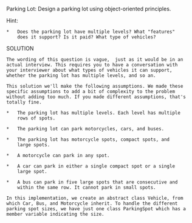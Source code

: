 Parking Lot: Design a parking lot using object-oriented principles.

Hint:

    *   Does the parking lot have multiple levels? What "features"
        does it support? Is it paid? What type of vehicles?

SOLUTION

    The wording of this question is vague,  just as it would be in an
    actual interview. This requires you to have a conversation with
    your interviewer about what types of vehicles it can support,
    whether the parking lot has multiple levels, and so an.

    This solution we'll make the following assumptions. We made these
    specific assumptions to add a bit of complexity to the problem
    without adding too much. If you made different assumptions, that's
    totally fine.

    *   The parking lot has multiple levels. Each level has multiple
        rows of spots.

    *   The parking lot can park motorcycles, cars, and buses.

    *   The parking lot has motorcycle spots, compact spots, and
        large spots.

    *   A motorcycle can park in any spot.

    *   A car can park in either a single compact spot or a single
        large spot.

    *   A bus can park in five large spots that are consecutive and
        within the same row. It cannot park in small spots.

    In this implementation, we create an abstract class Vehicle, from
    which Car, Bus, and Motorcycle inherit. To handle the different
    parking spot sizes, we have just one class ParkingSpot which has a
    member variable indicating the size.
